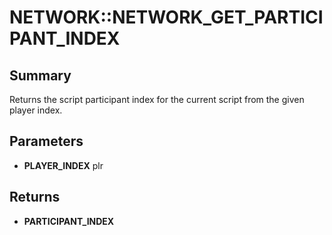 # NETWORK::NETWORK_GET_PARTICIPANT_INDEX

## Summary
Returns the script participant index for the current script from the given player index.

## Parameters
* **PLAYER_INDEX** plr

## Returns
* **PARTICIPANT_INDEX**